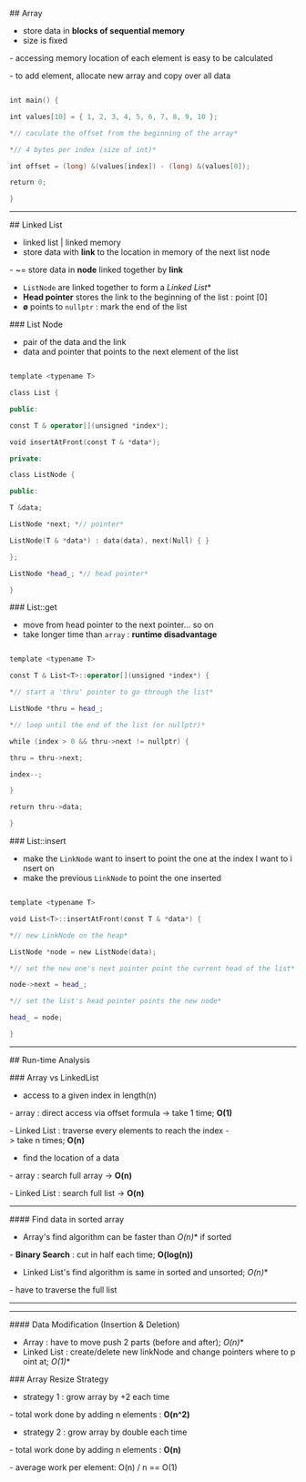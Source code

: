 ## Array

- store data in **blocks of sequential memory**
- size is fixed

- accessing memory location of each element is easy to be calculated

- to add element, allocate new array and copy over all data

```C++

int main() {

int values[10] = { 1, 2, 3, 4, 5, 6, 7, 8, 9, 10 };

*// caculate the offset from the beginning of the array*

*// 4 bytes per index (size of int)*

int offset = (long) &(values[index]) - (long) &(values[0]);

return 0;

}

```

- --

## Linked List

- linked list | linked memory
- store data with **link** to the location in memory of the next list node

- ~= store data in **node** linked together by **link**

- `ListNode` are linked together to form a *Linked List**
- **Head pointer** stores the link to the beginning of the list : point [0]
- **ø** points to `nullptr` : mark the end of the list

### List Node

- pair of the data and the link
- data and pointer that points to the next element of the list

```C++

template <typename T>

class List {

public:

const T & operator[](unsigned *index*);

void insertAtFront(const T & *data*);

private:

class ListNode {

public:

T &data;

ListNode *next; *// pointer*

ListNode(T & *data*) : data(data), next(Null) { }

};

ListNode *head_; *// head pointer*

}

```

### List::get

- move from head pointer to the next pointer... so on
- take longer time than `array` : **runtime disadvantage**

```C++

template <typename T>

const T & List<T>::operator[](unsigned *index*) {

*// start a 'thru' pointer to go through the list*

ListNode *thru = head_;

*// loop until the end of the list (or nullptr)*

while (index > 0 && thru->next != nullptr) {

thru = thru->next;

index--;

}

return thru->data;

}

```

### List::insert

- make the `LinkNode` want to insert to point the one at the index I want to insert on
- make the previous `LinkNode` to point the one inserted

```C++

template <typename T>

void List<T>::insertAtFront(const T & *data*) {

*// new LinkNode on the heap*

ListNode *node = new ListNode(data);

*// set the new one's next pointer point the current head of the list*

node->next = head_;

*// set the list's head pointer points the new node*

head_ = node;

}

```

- --

## Run-time Analysis

### Array vs LinkedList

- access to a given index in length(n)

- array : direct access via offset formula -> take 1 time; **O(1)**

- Linked List : traverse every elements to reach the index -> take n times; **O(n)**

- find the location of a data

- array : search full array -> **O(n)**

- Linked List : search full list -> **O(n)**

- --

#### Find data in sorted array

- Array's find algorithm can be faster than *O(n)** if sorted

- **Binary Search** : cut in half each time; **O(log(n))**

- Linked List's find algorithm is same in sorted and unsorted; *O(n)**

- have to traverse the full list

- --
- --

#### Data Modification (Insertion & Deletion)

- Array : have to move push 2 parts (before and after); *O(n)**
- Linked List : create/delete new linkNode and change pointers where to point at; *O(1)**

### Array Resize Strategy

- strategy 1 : grow array by +2 each time

- total work done by adding n elements : **O(n^2)**

- strategy 2 : grow array by double each time

- total work done by adding n elements : **O(n)**

- average work per element: O(n) / n == O(1)
